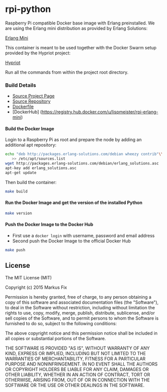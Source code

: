 # rpi-python

Raspberry Pi compatible Docker base image with Erlang preinstalled.
We are using the Erlang mini distribution as provided by Erlang
Solutions:

[Erlang Mini](http://erlang.org/pipermail/erlang-questions/2013-September/075317.html)

This container is meant to be used together with the Docker Swarm
setup provided by the Hypriot project:

[Hypriot](http://blog.hypriot.com/post/let-docker-swarm-all-over-your-raspberry-pi-cluster/)

Run all the commands from within the project root directory.

### Build Details
- [Source Project Page](https://github.com/lispmeister)
- [Source Repository](https://github.com/lispmeister/rpi-erlang-mini)
- [Dockerfile](https://github.com/lispmeister/rpi-erlang-mini/blob/master/Dockerfile)
- [DockerHub] (https://registry.hub.docker.com/u/lispmeister/rpi-erlang-mini)


#### Build the Docker Image
Login to a Raspberry Pi as root and prepare the node by adding an
additional apt repository:

```bash
echo "deb http://packages.erlang-solutions.com/debian wheezy contrib"\\
   >> /etc/apt/sources.list
wget http://packages.erlang-solutions.com/debian/erlang_solutions.asc
apt-key add erlang_solutions.asc
apt-get update
```

Then build the container:
```bash
make build
```

#### Run the Docker Image and get the version of the installed Python
```bash
make version
```

#### Push the Docker Image to the Docker Hub
* First use a `docker login` with username, password and email address
* Second push the Docker Image to the official Docker Hub

```bash
make push
```

## License

The MIT License (MIT)

Copyright (c) 2015 Markus Fix

Permission is hereby granted, free of charge, to any person obtaining a copy
of this software and associated documentation files (the "Software"), to deal
in the Software without restriction, including without limitation the rights
to use, copy, modify, merge, publish, distribute, sublicense, and/or sell
copies of the Software, and to permit persons to whom the Software is
furnished to do so, subject to the following conditions:

The above copyright notice and this permission notice shall be included in all
copies or substantial portions of the Software.

THE SOFTWARE IS PROVIDED "AS IS", WITHOUT WARRANTY OF ANY KIND, EXPRESS OR
IMPLIED, INCLUDING BUT NOT LIMITED TO THE WARRANTIES OF MERCHANTABILITY,
FITNESS FOR A PARTICULAR PURPOSE AND NONINFRINGEMENT. IN NO EVENT SHALL THE
AUTHORS OR COPYRIGHT HOLDERS BE LIABLE FOR ANY CLAIM, DAMAGES OR OTHER
LIABILITY, WHETHER IN AN ACTION OF CONTRACT, TORT OR OTHERWISE, ARISING FROM,
OUT OF OR IN CONNECTION WITH THE SOFTWARE OR THE USE OR OTHER DEALINGS IN THE
SOFTWARE.

